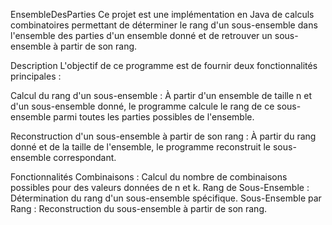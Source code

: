 EnsembleDesParties
Ce projet est une implémentation en Java de calculs combinatoires permettant de déterminer le rang d'un sous-ensemble dans l'ensemble des parties d'un ensemble donné et de retrouver un sous-ensemble à partir de son rang.

Description
L'objectif de ce programme est de fournir deux fonctionnalités principales :

Calcul du rang d'un sous-ensemble : À partir d'un ensemble de taille n et d'un sous-ensemble donné, le programme calcule le rang de ce sous-ensemble parmi toutes les parties possibles de l'ensemble.

Reconstruction d'un sous-ensemble à partir de son rang : À partir du rang donné et de la taille de l'ensemble, le programme reconstruit le sous-ensemble correspondant.

Fonctionnalités
Combinaisons : Calcul du nombre de combinaisons possibles pour des valeurs données de n et k.
Rang de Sous-Ensemble : Détermination du rang d'un sous-ensemble spécifique.
Sous-Ensemble par Rang : Reconstruction du sous-ensemble à partir de son rang.
